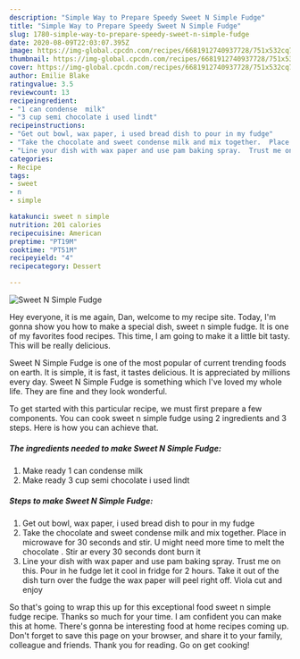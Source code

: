 ```yaml
---
description: "Simple Way to Prepare Speedy Sweet N Simple Fudge"
title: "Simple Way to Prepare Speedy Sweet N Simple Fudge"
slug: 1780-simple-way-to-prepare-speedy-sweet-n-simple-fudge
date: 2020-08-09T22:03:07.395Z
image: https://img-global.cpcdn.com/recipes/6681912740937728/751x532cq70/sweet-n-simple-fudge-recipe-main-photo.jpg
thumbnail: https://img-global.cpcdn.com/recipes/6681912740937728/751x532cq70/sweet-n-simple-fudge-recipe-main-photo.jpg
cover: https://img-global.cpcdn.com/recipes/6681912740937728/751x532cq70/sweet-n-simple-fudge-recipe-main-photo.jpg
author: Emilie Blake
ratingvalue: 3.5
reviewcount: 13
recipeingredient:
- "1 can condense  milk"
- "3 cup semi chocolate i used lindt"
recipeinstructions:
- "Get out bowl, wax paper, i used bread dish to pour in my fudge"
- "Take the chocolate and sweet condense milk and mix together.  Place in microwave for 30 seconds and stir.  U might need more time to melt the chocolate . Stir ar every 30 seconds dont burn it"
- "Line your dish with wax paper and use pam baking spray.  Trust me on this. Pour in he fudge  let it cool in fridge  for 2 hours.  Take it out of the dish turn over the fudge the wax paper will peel right off.  Viola cut and enjoy"
categories:
- Recipe
tags:
- sweet
- n
- simple

katakunci: sweet n simple 
nutrition: 201 calories
recipecuisine: American
preptime: "PT19M"
cooktime: "PT51M"
recipeyield: "4"
recipecategory: Dessert

---
```



![Sweet N Simple Fudge](https://img-global.cpcdn.com/recipes/6681912740937728/751x532cq70/sweet-n-simple-fudge-recipe-main-photo.jpg)

Hey everyone, it is me again, Dan, welcome to my recipe site. Today, I'm gonna show you how to make a special dish, sweet n simple fudge. It is one of my favorites food recipes. This time, I am going to make it a little bit tasty. This will be really delicious.



Sweet N Simple Fudge is one of the most popular of current trending foods on earth. It is simple, it is fast, it tastes delicious. It is appreciated by millions every day. Sweet N Simple Fudge is something which I've loved my whole life. They are fine and they look wonderful.


To get started with this particular recipe, we must first prepare a few components. You can cook sweet n simple fudge using 2 ingredients and 3 steps. Here is how you can achieve that.

<!--inarticleads1-->

##### The ingredients needed to make Sweet N Simple Fudge:

1. Make ready 1 can condense  milk
1. Make ready 3 cup semi chocolate i used lindt




<!--inarticleads2-->

##### Steps to make Sweet N Simple Fudge:

1. Get out bowl, wax paper, i used bread dish to pour in my fudge
1. Take the chocolate and sweet condense milk and mix together.  Place in microwave for 30 seconds and stir.  U might need more time to melt the chocolate . Stir ar every 30 seconds dont burn it
1. Line your dish with wax paper and use pam baking spray.  Trust me on this. Pour in he fudge  let it cool in fridge  for 2 hours.  Take it out of the dish turn over the fudge the wax paper will peel right off.  Viola cut and enjoy




So that's going to wrap this up for this exceptional food sweet n simple fudge recipe. Thanks so much for your time. I am confident you can make this at home. There's gonna be interesting food at home recipes coming up. Don't forget to save this page on your browser, and share it to your family, colleague and friends. Thank you for reading. Go on get cooking!
